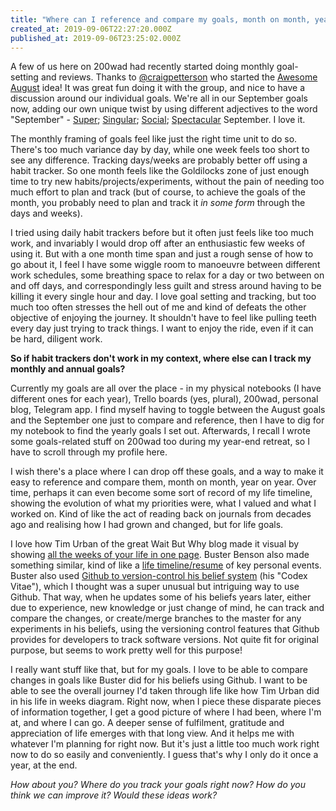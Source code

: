 ```yaml
---
title: "Where can I reference and compare my goals, month on month, year on year?"
created_at: 2019-09-06T22:27:20.000Z
published_at: 2019-09-06T23:25:02.000Z
---
```

A few of us here on 200wad had recently started doing monthly goal-setting and reviews. Thanks to [@craigpetterson](https://200wordsaday.com/words/awesome-august-wrap-up-262295d6ae74183f8f) who started the [Awesome August](https://200wordsaday.com/words/re-awesome-august-wrap-up-262425d6b7a7f28765) idea! It was great fun doing it with the group, and nice to have a discussion around our individual goals. We're all in our September goals now, adding our own unique twist by using different adjectives to the word "September" - [Super](https://200wordsaday.com/words/super-september-262365d6b282065502); [Singular](https://200wordsaday.com/words/singular-september-263275d6d1e4da5cd5); [Social](https://200wordsaday.com/words/social-september-262915d6c3c8ecb28d); [Spectacular](https://200wordsaday.com/words/spectacular-september-262525d6bcc6dd783d) September. I love it.

  

The monthly framing of goals feel like just the right time unit to do so. There's too much variance day by day, while one week feels too short to see any difference. Tracking days/weeks are probably better off using a habit tracker. So one month feels like the Goldilocks zone of just enough time to try new habits/projects/experiments, without the pain of needing too much effort to plan and track (but of course, to achieve the goals of the month, you probably need to plan and track it _in some form_ through the days and weeks). 

  

I tried using daily habit trackers before but it often just feels like too much work, and invariably I would drop off after an enthusiastic few weeks of using it. But with a one month time span and just a rough sense of how to go about it, I feel I have some wiggle room to manoeuvre between different work schedules, some breathing space to relax for a day or two between on and off days, and correspondingly less guilt and stress around having to be killing it every single hour and day. I love goal setting and tracking, but too much too often stresses the hell out of me and kind of defeats the other objective of enjoying the journey. It shouldn't have to feel like pulling teeth every day just trying to track things. I want to enjoy the ride, even if it can be hard, diligent work.

  

**So if habit trackers don't work in my context, where else can I track my monthly and annual goals?** 

  

Currently my goals are all over the place - in my physical notebooks (I have different ones for each year), Trello boards (yes, plural), 200wad, personal blog, Telegram app. I find myself having to toggle between the August goals and the September one just to compare and reference, then I have to dig for my notebook to find the yearly goals I set out. Afterwards, I recall I wrote some goals-related stuff on 200wad too during my year-end retreat, so I have to scroll through my profile here. 

  

I wish there's a place where I can drop off these goals, and a way to make it easy to reference and compare them, month on month, year on year. Over time, perhaps it can even become some sort of record of my life timeline, showing the evolution of what my priorities were, what I valued and what I worked on. Kind of like the act of reading back on journals from decades ago and realising how I had grown and changed, but for life goals. 

  

I love how Tim Urban of the great Wait But Why blog made it visual by showing [all the weeks of your life in one page](https://waitbutwhy.com/2014/05/life-weeks.html). Buster Benson also made something similar, kind of like a [life timeline/resume](https://busterbenson.com/the-life-of/buster/) of key personal events. Buster also used [Github to version-control his belief system](https://github.com/busterbenson/public/commit/c2df95a71f723e330c58c908a4f3fc2e8e911418?diff=split   ) (his "Codex Vitae"), which I thought was a super unusual but intriguing way to use Github. That way, when he updates some of his beliefs years later, either due to experience, new knowledge or just change of mind, he can track and compare the changes, or create/merge branches to the master for any experiments in his beliefs, using the versioning control features that Github provides for developers to track software versions. Not quite fit for original purpose, but seems to work pretty well for this purpose!

  

I really want stuff like that, but for my goals. I love to be able to compare changes in goals like Buster did for his beliefs using Github. I want to be able to see the overall journey I'd taken through life like how Tim Urban did in his life in weeks diagram. Right now, when I piece these disparate pieces of information together, I get a good picture of where I had been, where I'm at, and where I can go. A deeper sense of fulfilment, gratitude and appreciation of life emerges with that long view. And it helps me with whatever I'm planning for right now. But it's just a little too much work right now to do so easily and conveniently. I guess that's why I only do it once a year, at the end.

  

_How about you? Where do you track your goals right now? How do you think we can improve it? Would these ideas work?_
